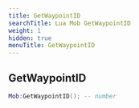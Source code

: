 ```yaml
---
title: GetWaypointID
searchTitle: Lua Mob GetWaypointID
weight: 1
hidden: true
menuTitle: GetWaypointID
---
```

## GetWaypointID
```lua
Mob:GetWaypointID(); -- number
```
